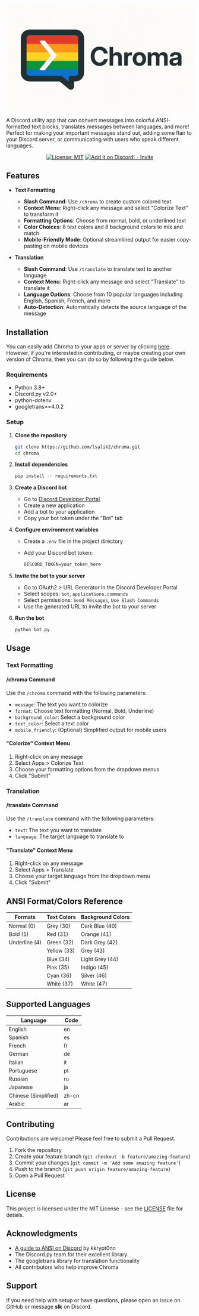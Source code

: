 <p align="center">
<img src="gh_banner.png">
</p>

A Discord utility app that can convert messages into colorful ANSI-formatted text blocks, translates messages between languages, and more! Perfect for making your important messages stand out, adding some flair to your Discord server, or communicating with users who speak different languages.

<p align="center">
<a href="https://opensource.org/licenses/MIT"><img src="https://img.shields.io/badge/License-MIT-blue.svg" alt="License: MIT"></a>
<a href="https://discord.com/oauth2/authorize?client_id=1356766929800532281"><img src="https://img.shields.io/badge/Add_it_on_Discord!-Invite-7289da?logo=discord&logoColor=ffffff" alt="Add it on Discord! - Invite"></a>
</p>

## Features

- **Text Formatting**
  - **Slash Command**: Use `/chroma` to create custom colored text
  - **Context Menu**: Right-click any message and select "Colorize Text" to transform it
  - **Formatting Options**: Choose from normal, bold, or underlined text
  - **Color Choices**: 8 text colors and 8 background colors to mix and match
  - **Mobile-Friendly Mode**: Optional streamlined output for easier copy-pasting on mobile devices

- **Translation**
  - **Slash Command**: Use `/translate` to translate text to another language
  - **Context Menu**: Right-click any message and select "Translate" to translate it
  - **Language Options**: Choose from 10 popular languages including English, Spanish, French, and more
  - **Auto-Detection**: Automatically detects the source language of the message

## Installation

You can easily add Chroma to your apps or server by clicking [here](https://discord.com/oauth2/authorize?client_id=1356766929800532281). However, if you're interested in contributing, or maybe creating your own version of Chroma, then you can do so by following the guide below.

### Requirements

- Python 3.8+
- Discord.py v2.0+
- python-dotenv
- googletrans==4.0.2

### Setup

1. **Clone the repository**

   ```bash
   git clone https://github.com/lsalik2/chroma.git
   cd chroma
   ```

2. **Install dependencies**

   ```bash
   pip install -r requirements.txt
   ```

3. **Create a Discord bot**
   - Go to [Discord Developer Portal](https://discord.com/developers/applications)
   - Create a new application
   - Add a bot to your application
   - Copy your bot token under the "Bot" tab

4. **Configure environment variables**
   - Create a `.env` file in the project directory
   - Add your Discord bot token:

     ```md
     DISCORD_TOKEN=your_token_here
     ```

5. **Invite the bot to your server**
   - Go to OAuth2 > URL Generator in the Discord Developer Portal
   - Select scopes: `bot`, `applications.commands`
   - Select permissions: `Send Messages`, `Use Slash Commands`
   - Use the generated URL to invite the bot to your server

6. **Run the bot**

   ```bash
   python bot.py
   ```

## Usage

### Text Formatting

#### /chroma Command

Use the `/chroma` command with the following parameters:

- `message`: The text you want to colorize
- `format`: Choose text formatting (Normal, Bold, Underline)
- `background_color`: Select a background color
- `text_color`: Select a text color
- `mobile_friendly`: (Optional) Simplified output for mobile users

#### "Colorize" Context Menu

1. Right-click on any message
2. Select Apps > Colorize Text
3. Choose your formatting options from the dropdown menus
4. Click "Submit"

### Translation

#### /translate Command

Use the `/translate` command with the following parameters:

- `text`: The text you want to translate
- `language`: The target language to translate to

#### "Translate" Context Menu

1. Right-click on any message
2. Select Apps > Translate
3. Choose your target language from the dropdown menu
4. Click "Submit"

## ANSI Format/Colors Reference

| Formats       | Text Colors | Background Colors |
|---------------|-------------|-------------------|
| Normal (0)    | Grey (30)   | Dark Blue (40)    |
| Bold (1)      | Red (31)    | Orange (41)       |
| Underline (4) | Green (32)  | Dark Grey (42)    |
|               | Yellow (33) | Grey (43)         |
|               | Blue (34)   | Light Grey (44)   |
|               | Pink (35)   | Indigo (45)       |
|               | Cyan (36)   | Silver (46)       |
|               | White (37)  | White (47)        |

## Supported Languages

| Language | Code |
|----------|------|
| English | en |
| Spanish | es |
| French | fr |
| German | de |
| Italian | it |
| Portuguese | pt |
| Russian | ru |
| Japanese | ja |
| Chinese (Simplified) | zh-cn |
| Arabic | ar |

## Contributing

Contributions are welcome! Please feel free to submit a Pull Request.

1. Fork the repository
2. Create your feature branch (`git checkout -b feature/amazing-feature`)
3. Commit your changes (`git commit -m 'Add some amazing feature'`)
4. Push to the branch (`git push origin feature/amazing-feature`)
5. Open a Pull Request

## License

This project is licensed under the MIT License - see the [LICENSE](LICENSE) file for details.

## Acknowledgments

- [A guide to ANSI on Discord](https://gist.github.com/kkrypt0nn/a02506f3712ff2d1c8ca7c9e0aed7c06#text-colors) by kkrypt0nn
- The Discord.py team for their excellent library
- The googletrans library for translation functionality
- All contributors who help improve Chroma

## Support

If you need help with setup or have questions, please open an issue on GitHub or message **slk** on Discord.

